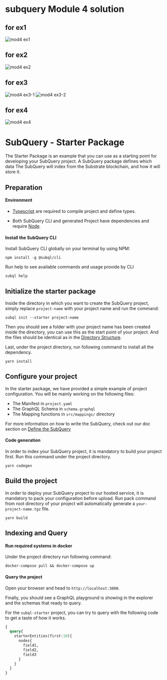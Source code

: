 # subquery Module 4 solution

## for ex1
![mod4 ex1](https://user-images.githubusercontent.com/66467667/148680638-c343a00d-dcc3-4d89-9239-9218bf4cf743.png)
## for ex2
![mod4 ex2](https://user-images.githubusercontent.com/66467667/148680671-8f652114-9e5f-467b-a93a-7ccd4a3b5fa4.png)
## for ex3
![mod4 ex3-1](https://user-images.githubusercontent.com/66467667/148680676-1c141a3b-9e60-4f3e-bf24-f1c483c781c8.png)
![mod4 ex3-2](https://user-images.githubusercontent.com/66467667/148680678-d107fd3d-a7ae-4f3e-9b22-07807768e929.png)
## for ex4
![mod4 ex4](https://user-images.githubusercontent.com/66467667/148680684-3fe88688-23c5-4f3a-a3ed-b5b160496e7e.png)




# SubQuery - Starter Package


The Starter Package is an example that you can use as a starting point for developing your SubQuery project.
A SubQuery package defines which data The SubQuery will index from the Substrate blockchain, and how it will store it. 

## Preparation

#### Environment

- [Typescript](https://www.typescriptlang.org/) are required to compile project and define types.  

- Both SubQuery CLI and generated Project have dependencies and require [Node](https://nodejs.org/en/).
     

#### Install the SubQuery CLI

Install SubQuery CLI globally on your terminal by using NPM:

```
npm install -g @subql/cli
```

Run help to see available commands and usage provide by CLI
```
subql help
```

## Initialize the starter package

Inside the directory in which you want to create the SubQuery project, simply replace `project-name` with your project name and run the command:
```
subql init --starter project-name
```
Then you should see a folder with your project name has been created inside the directory, you can use this as the start point of your project. And the files should be identical as in the [Directory Structure](https://doc.subquery.network/directory_structure.html).

Last, under the project directory, run following command to install all the dependency.
```
yarn install
```


## Configure your project

In the starter package, we have provided a simple example of project configuration. You will be mainly working on the following files:

- The Manifest in `project.yaml`
- The GraphQL Schema in `schema.graphql`
- The Mapping functions in `src/mappings/` directory

For more information on how to write the SubQuery, 
check out our doc section on [Define the SubQuery](https://doc.subquery.network/define_a_subquery.html) 

#### Code generation

In order to index your SubQuery project, it is mandatory to build your project first.
Run this command under the project directory.

````
yarn codegen
````

## Build the project

In order to deploy your SubQuery project to our hosted service, it is mandatory to pack your configuration before upload.
Run pack command from root directory of your project will automatically generate a `your-project-name.tgz` file.

```
yarn build
```

## Indexing and Query

#### Run required systems in docker


Under the project directory run following command:

```
docker-compose pull && docker-compose up
```
#### Query the project

Open your browser and head to `http://localhost:3000`.

Finally, you should see a GraphQL playground is showing in the explorer and the schemas that ready to query.

For the `subql-starter` project, you can try to query with the following code to get a taste of how it works.

````graphql
{
  query{
    starterEntities(first:10){
      nodes{
        field1,
        field2,
        field3
      }
    }
  }
}
````
